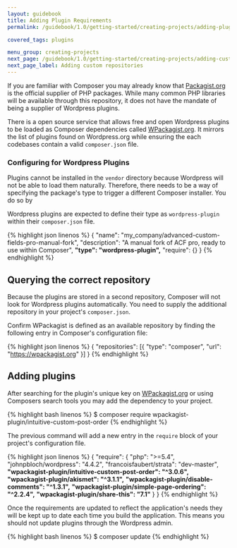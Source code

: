 ```yaml
---
layout: guidebook
title: Adding Plugin Requirements
permalink: /guidebook/1.0/getting-started/creating-projects/adding-plugin-requirements/

covered_tags: plugins

menu_group: creating-projects
next_page: /guidebook/1.0/getting-started/creating-projects/adding-custom-repositories/
next_page_label: Adding custom repositories
---
```


If you are familiar with Composer you may already know that [Packagist.org](https://packagist.org/) is the official supplier of PHP packages. While many common PHP libraries will be available through this repository, it does not have the mandate of being a supplier of Wordpress plugins.

There is a open source service that allows free and open Wordpress plugins to be loaded as Composer dependencies called [WPackagist.org](https://wpackagist.org/). It mirrors the list of plugins found on Wordpress.org while ensuring the each codebases contain a valid `composer.json` file.


### Configuring for Wordpress Plugins

Plugins cannot be installed in the `vendor` directory because Wordpress will not be able to load them naturally. Therefore, there needs to be a way of specifying the package's type to trigger a different Composer installer. You do so by

Wordpress plugins are expected to define their type as `wordpress-plugin` within their `composer.json` file.

{% highlight json linenos %}
{
    "name": "my_company/advanced-custom-fields-pro-manual-fork",
    "description": "A manual fork of ACF pro, ready to use within Composer",
    <strong>"type": "wordpress-plugin",</strong>
    "require": {}
}
{% endhighlight %}

## Querying the correct repository

Because the plugins are stored in a second repository, Composer will not look for Wordpress plugins automatically. You need to supply the additional repository in your project's `composer.json`.

Confirm WPackagist is defined as an available repository by finding the following entry in Composer's configuration file:

{% highlight json linenos %}
{
    "repositories": [{
        "type": "composer",
        "url": "https://wpackagist.org"
    }]
}
{% endhighlight %}

## Adding plugins

After searching for the plugin's unique key on [WPackagist.org](https://wpackagist.org/) or using Composers search tools you may add the dependency to your project.

{% highlight bash linenos %}
$ composer require wpackagist-plugin/intuitive-custom-post-order
{% endhighlight %}

The previous command will add a new entry in the `require` block of your project's configuration file.

{% highlight json linenos %}
{
   "require": {
        "php": ">=5.4",
        "johnpbloch/wordpress": "4.4.2",
        "francoisfaubert/strata": "dev-master",
        <strong>"wpackagist-plugin/intuitive-custom-post-order": "^3.0.6",</strong>
        <strong>"wpackagist-plugin/akismet": "^3.1.1",</strong>
        <strong>"wpackagist-plugin/disable-comments": "^1.3.1",</strong>
        <strong>"wpackagist-plugin/simple-page-ordering": "^2.2.4",</strong>
        <strong>"wpackagist-plugin/share-this": "7.1"</strong>
    }
}
{% endhighlight %}

Once the requirements are updated to reflect the application's needs they will be kept up to date each time you build the application. This means you should not update plugins through the Wordpress admin.

{% highlight bash linenos %}
$ composer update
{% endhighlight %}
